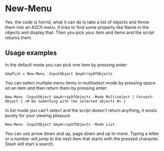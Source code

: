 # New-Menu

Yes, the code is horrid, what it can do is take a list of objects and throw them into an ASCII menu. It tries to find some property like Name in the objects and display that. Then you pick your item and items and the script returns them.

## Usage examples

In the default mode you can pick one item by pressing enter:

    $myPick = New-Menu -InputObject $myArrayOfObjects

You can select multiple menu items in multiselect mode by pressing space on an item and then return them by pressing enter:

    New-Menu -InputObject $myArrayOfObjects -Mode Multiselect | Foreach-Object { <# Do something with the selected objects #> }

In list mode you can't select and the script doesn't return anything, it exists purely for your viewing pleasure

    New-Menu -InputObject $myArrayOfObjects -Mode List

You can use arrow down and up, page down and up to move. Typing a letter or a number will jump to the next item that starts with the pressed character. Slash will start a search.
